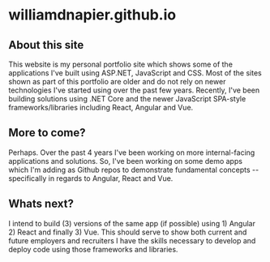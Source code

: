 # williamdnapier.github.io

## About this site
This website is my personal portfolio site which shows some of the applications I've built using ASP.NET, JavaScript and CSS. Most of the sites shown as part of this portfolio are older and do not rely on newer technologies I've started using over the past few years. Recently, I've been building solutions using .NET Core and the newer JavaScript SPA-style frameworks/libraries including React, Angular and Vue.

## More to come?
Perhaps. Over the past 4 years I've been working on more internal-facing applications and solutions. So, I've been working on some demo apps which I'm adding as Github repos to demonstrate fundamental concepts -- specifically in regards to Angular, React and Vue.

## Whats next?
I intend to build (3) versions of the same app (if possible) using 1) Angular 2) React and finally 3) Vue. This should serve to show both current and future employers and recruiters I have the skills necessary to develop and deploy code using those frameworks and libraries.

